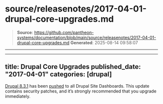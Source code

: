 # source/releasenotes/2017-04-01-drupal-core-upgrades.md

> **Source**: https://github.com/pantheon-systems/documentation/blob/main/source/releasenotes/2017-04-01-drupal-core-upgrades.md
> **Generated**: 2025-08-14 09:58:07

---

---
title: Drupal Core Upgrades
published_date: "2017-04-01"
categories: [drupal]
---
[Drupal 8.3.1](https://www.drupal.org/project/drupal/releases/8.3.1) has been [pushed](https://github.com/pantheon-systems/drops-8/commit/bf3942e37ce2d9ce0d9646b3a538b03bc8076c01) to all Drupal Site Dashboards. This update contains security patches, and it’s strongly recommended that you upgrade immediately.
